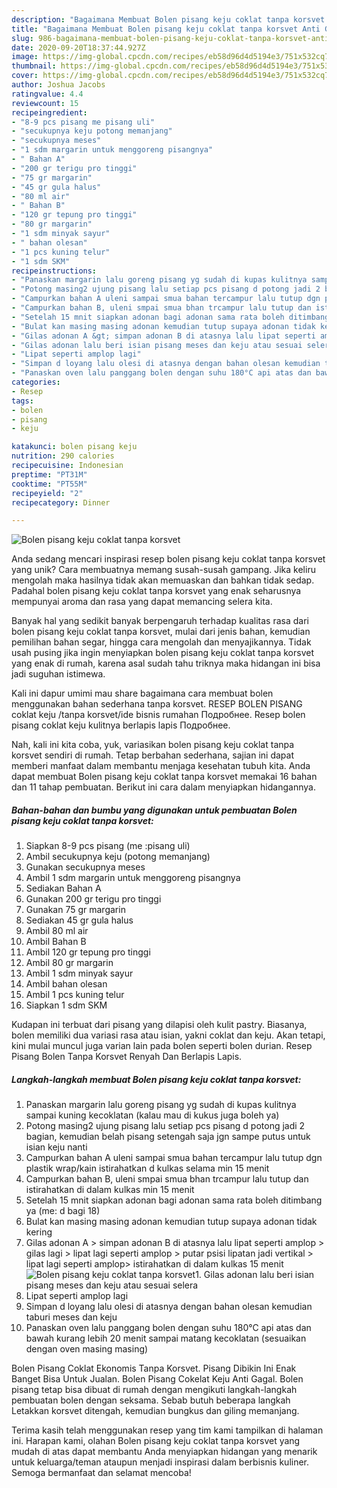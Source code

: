 ```yaml
---
description: "Bagaimana Membuat Bolen pisang keju coklat tanpa korsvet Anti Gagal"
title: "Bagaimana Membuat Bolen pisang keju coklat tanpa korsvet Anti Gagal"
slug: 986-bagaimana-membuat-bolen-pisang-keju-coklat-tanpa-korsvet-anti-gagal
date: 2020-09-20T18:37:44.927Z
image: https://img-global.cpcdn.com/recipes/eb58d96d4d5194e3/751x532cq70/bolen-pisang-keju-coklat-tanpa-korsvet-foto-resep-utama.jpg
thumbnail: https://img-global.cpcdn.com/recipes/eb58d96d4d5194e3/751x532cq70/bolen-pisang-keju-coklat-tanpa-korsvet-foto-resep-utama.jpg
cover: https://img-global.cpcdn.com/recipes/eb58d96d4d5194e3/751x532cq70/bolen-pisang-keju-coklat-tanpa-korsvet-foto-resep-utama.jpg
author: Joshua Jacobs
ratingvalue: 4.4
reviewcount: 15
recipeingredient:
- "8-9 pcs pisang me pisang uli"
- "secukupnya keju potong memanjang"
- "secukupnya meses"
- "1 sdm margarin untuk menggoreng pisangnya"
- " Bahan A"
- "200 gr terigu pro tinggi"
- "75 gr margarin"
- "45 gr gula halus"
- "80 ml air"
- " Bahan B"
- "120 gr tepung pro tinggi"
- "80 gr margarin"
- "1 sdm minyak sayur"
- " bahan olesan"
- "1 pcs kuning telur"
- "1 sdm SKM"
recipeinstructions:
- "Panaskan margarin lalu goreng pisang yg sudah di kupas kulitnya sampai kuning kecoklatan (kalau mau di kukus juga boleh ya)"
- "Potong masing2 ujung pisang lalu setiap pcs pisang d potong jadi 2 bagian, kemudian belah pisang setengah saja jgn sampe putus untuk isian keju nanti"
- "Campurkan bahan A uleni sampai smua bahan tercampur lalu tutup dgn plastik wrap/kain istirahatkan d kulkas selama min 15 menit"
- "Campurkan bahan B, uleni smpai smua bhan trcampur lalu tutup dan istirahatkan di dalam kulkas min 15 menit"
- "Setelah 15 mnit siapkan adonan bagi adonan sama rata boleh ditimbang ya (me: d bagi 18)"
- "Bulat kan masing masing adonan kemudian tutup supaya adonan tidak kering"
- "Gilas adonan A &gt; simpan adonan B di atasnya lalu lipat seperti amplop &gt; gilas lagi &gt; lipat lagi seperti amplop &gt; putar psisi lipatan jadi vertikal &gt; lipat lagi seperti amplop&gt; istirahatkan di dalam kulkas 15 menit"
- "Gilas adonan lalu beri isian pisang meses dan keju atau sesuai selera"
- "Lipat seperti amplop lagi"
- "Simpan d loyang lalu olesi di atasnya dengan bahan olesan kemudian taburi meses dan keju"
- "Panaskan oven lalu panggang bolen dengan suhu 180°C api atas dan bawah kurang lebih 20 menit sampai matang kecoklatan (sesuaikan dengan oven masing masing)"
categories:
- Resep
tags:
- bolen
- pisang
- keju

katakunci: bolen pisang keju 
nutrition: 290 calories
recipecuisine: Indonesian
preptime: "PT31M"
cooktime: "PT55M"
recipeyield: "2"
recipecategory: Dinner

---
```



![Bolen pisang keju coklat tanpa korsvet](https://img-global.cpcdn.com/recipes/eb58d96d4d5194e3/751x532cq70/bolen-pisang-keju-coklat-tanpa-korsvet-foto-resep-utama.jpg)

Anda sedang mencari inspirasi resep bolen pisang keju coklat tanpa korsvet yang unik? Cara membuatnya memang susah-susah gampang. Jika keliru mengolah maka hasilnya tidak akan memuaskan dan bahkan tidak sedap. Padahal bolen pisang keju coklat tanpa korsvet yang enak seharusnya mempunyai aroma dan rasa yang dapat memancing selera kita.

Banyak hal yang sedikit banyak berpengaruh terhadap kualitas rasa dari bolen pisang keju coklat tanpa korsvet, mulai dari jenis bahan, kemudian pemilihan bahan segar, hingga cara mengolah dan menyajikannya. Tidak usah pusing jika ingin menyiapkan bolen pisang keju coklat tanpa korsvet yang enak di rumah, karena asal sudah tahu triknya maka hidangan ini bisa jadi suguhan istimewa.

Kali ini dapur umimi mau share bagaimana cara membuat bolen menggunakan bahan sederhana tanpa korsvet. RESEP BOLEN PISANG coklat keju /tanpa korsvet/ide bisnis rumahan Подробнее. Resep bolen pisang coklat keju kulitnya berlapis lapis Подробнее.


Nah, kali ini kita coba, yuk, variasikan bolen pisang keju coklat tanpa korsvet sendiri di rumah. Tetap berbahan sederhana, sajian ini dapat memberi manfaat dalam membantu menjaga kesehatan tubuh kita. Anda dapat membuat Bolen pisang keju coklat tanpa korsvet memakai 16 bahan dan 11 tahap pembuatan. Berikut ini cara dalam menyiapkan hidangannya.

<!--inarticleads1-->

##### Bahan-bahan dan bumbu yang digunakan untuk pembuatan Bolen pisang keju coklat tanpa korsvet:

1. Siapkan 8-9 pcs pisang (me :pisang uli)
1. Ambil secukupnya keju (potong memanjang)
1. Gunakan secukupnya meses
1. Ambil 1 sdm margarin untuk menggoreng pisangnya
1. Sediakan  Bahan A
1. Gunakan 200 gr terigu pro tinggi
1. Gunakan 75 gr margarin
1. Sediakan 45 gr gula halus
1. Ambil 80 ml air
1. Ambil  Bahan B
1. Ambil 120 gr tepung pro tinggi
1. Ambil 80 gr margarin
1. Ambil 1 sdm minyak sayur
1. Ambil  bahan olesan
1. Ambil 1 pcs kuning telur
1. Siapkan 1 sdm SKM


Kudapan ini terbuat dari pisang yang dilapisi oleh kulit pastry. Biasanya, bolen memiliki dua variasi rasa atau isian, yakni coklat dan keju. Akan tetapi, kini mulai muncul juga varian lain pada bolen seperti bolen durian. Resep Pisang Bolen Tanpa Korsvet Renyah Dan Berlapis Lapis. 

<!--inarticleads2-->

##### Langkah-langkah membuat Bolen pisang keju coklat tanpa korsvet:

1. Panaskan margarin lalu goreng pisang yg sudah di kupas kulitnya sampai kuning kecoklatan (kalau mau di kukus juga boleh ya)
1. Potong masing2 ujung pisang lalu setiap pcs pisang d potong jadi 2 bagian, kemudian belah pisang setengah saja jgn sampe putus untuk isian keju nanti
1. Campurkan bahan A uleni sampai smua bahan tercampur lalu tutup dgn plastik wrap/kain istirahatkan d kulkas selama min 15 menit
1. Campurkan bahan B, uleni smpai smua bhan trcampur lalu tutup dan istirahatkan di dalam kulkas min 15 menit
1. Setelah 15 mnit siapkan adonan bagi adonan sama rata boleh ditimbang ya (me: d bagi 18)
1. Bulat kan masing masing adonan kemudian tutup supaya adonan tidak kering
1. Gilas adonan A &gt; simpan adonan B di atasnya lalu lipat seperti amplop &gt; gilas lagi &gt; lipat lagi seperti amplop &gt; putar psisi lipatan jadi vertikal &gt; lipat lagi seperti amplop&gt; istirahatkan di dalam kulkas 15 menit
<img src="//assets-global.cpcdn.com/assets/icons/button_play-2c75c40dde080a61004c1f40b05d8f140eaff45d7e9e6481dc71c63d2e7c4909.png" alt="Bolen pisang keju coklat tanpa korsvet">1. Gilas adonan lalu beri isian pisang meses dan keju atau sesuai selera
1. Lipat seperti amplop lagi
1. Simpan d loyang lalu olesi di atasnya dengan bahan olesan kemudian taburi meses dan keju
1. Panaskan oven lalu panggang bolen dengan suhu 180°C api atas dan bawah kurang lebih 20 menit sampai matang kecoklatan (sesuaikan dengan oven masing masing)


Bolen Pisang Coklat Ekonomis Tanpa Korsvet. Pisang Dibikin Ini Enak Banget Bisa Untuk Jualan. Bolen Pisang Cokelat Keju Anti Gagal. Bolen pisang tetap bisa dibuat di rumah dengan mengikuti langkah-langkah pembuatan bolen dengan seksama. Sebab butuh beberapa langkah Letakkan korsvet ditengah, kemudian bungkus dan giling memanjang. 

Terima kasih telah menggunakan resep yang tim kami tampilkan di halaman ini. Harapan kami, olahan Bolen pisang keju coklat tanpa korsvet yang mudah di atas dapat membantu Anda menyiapkan hidangan yang menarik untuk keluarga/teman ataupun menjadi inspirasi dalam berbisnis kuliner. Semoga bermanfaat dan selamat mencoba!
